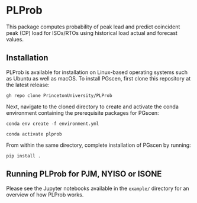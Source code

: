 # PLProb #

This package computes probability of peak lead and predict coincident peak (CP) load for ISOs/RTOs
using historical load actual and forecast values.



## Installation ##

PLProb is available for installation on Linux-based operating systems such as Ubuntu as well as macOS. To install
PGscen, first clone this repository at the latest release:

```gh repo clone PrincetonUniversity/PLProb```

Next, navigate to the cloned directory to create and activate the conda environment containing the prerequisite
packages for PGscen:

```conda env create -f environment.yml```

```conda activate plprob```

From within the same directory, complete installation of PGscen by running:

```pip install .```


## Running PLProb for PJM, NYISO or ISONE ##
Please see the Jupyter notebooks available in the `example/` directory for an overview of how PLProb works.
